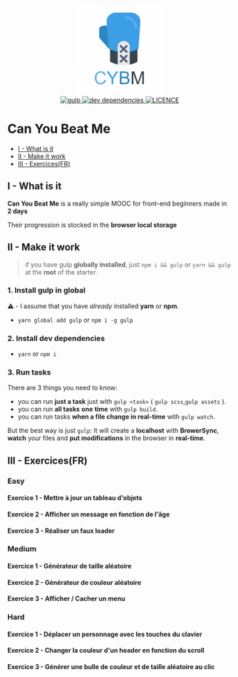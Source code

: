 <p align="center">
    <img src="./cybm.png" alt="can you beat me" width="200"><br>
    <a href="https://gulpjs.com/">
        <img src="https://img.shields.io/badge/bundler-gulp-brightgreen.svg" alt="gulp">
    </a>
    <a href="#v---dependencies">
        <img src="https://img.shields.io/david/dev/expressjs/express.svg" alt="dev dependencies">
    </a>
    <a href="https://github.com/blyndusk/front-end-starter/blob/doc/LICENSE">
        <img src="https://img.shields.io/github/license/mashape/apistatus.svg" alt="LICENCE">
    </a>
</p>

# Can You Beat Me

- [I - What is it](#i---what-is-it)
- [II - Make it work](#ii---make-it-work)
- [III - Exercices(FR)](#iii---exercices(fr))

## I - What is it

**Can You Beat Me** is a really simple MOOC for front-end beginners made in **2 days**

Their progression is stocked in the **browser local storage**

## II - Make it work

> if you have gulp **globally installed**, just `npm i && gulp` or `yarn && gulp` at the **root** of the starter.

### 1. Install gulp in global

⚠️ - I assume that you have *already* installed **yarn** or **npm**.

- `yarn global add gulp` or `npm i -g gulp`

### 2. Install dev dependencies

- `yarn` or `npm i`

### 3. Run tasks

There are 3 things you need to know:

- you can run **just a task** just with `gulp <task>` ( `gulp scss`,`gulp assets` ).
- you can run **all tasks** **one** **time** with `gulp build`.
- you can run tasks **when a file change in real-time** with `gulp watch`.

But the best way is just `gulp`: It will create a **localhost** with **BrowerSync**, **watch** your files and **put modifications** in the browser in **real-time**.

## III - Exercices(FR)

### Easy

#### Exercice 1 - Mettre à jour un tableau d'objets

#### Exercice 2 - Afficher un message en fonction de l'âge

#### Exercice 3 - Réaliser un faux loader

### Medium

#### Exercice 1 - Générateur de taille aléatoire

#### Exercice 2 - Générateur de couleur aléatoire

#### Exercice 3 - Afficher / Cacher un menu

### Hard

#### Exercice 1 - Déplacer un personnage avec les touches du clavier

#### Exercice 2 - Changer la couleur d'un header en fonction du scroll

#### Exercice 3 - Générer une bulle de couleur et de taille aléatoire au clic